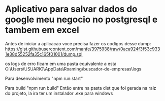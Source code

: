 # Aplicativo para salvar dados do google meu negocio no postgresql e tambem em excel
Antes de iniciar a aplicacao voce precisa fazer os codigos desse dump:
https://gist.githubusercontent.com/manfe/3975938/raw/0aca924f3f53c9331e38d55252fa35c165f01001/dump.sql

os logs de erro ficam em uma pasta equivalente a esta
C:\Users\USUARIO\AppData\Roaming\buscador-de-empresas\logs

Para desenvolvimento
"npm run start"

Para build
"npm run build"
Então entre na pasta dist que foi gerada na raiz do projeto, la ira ter um instalador .exe para windows